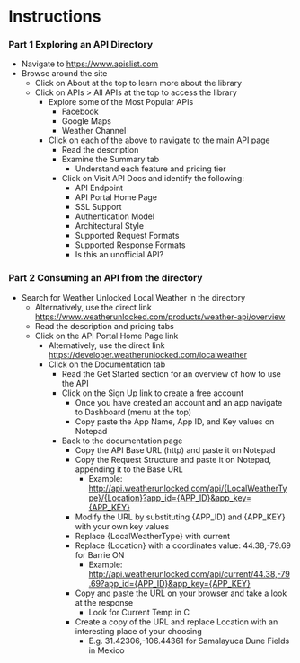 # Instructions

### Part 1 Exploring an API Directory

- Navigate to https://www.apislist.com
- Browse around the site
    - Click on About at the top to learn more about the library
    - Click on APIs > All APIs at the top to access the library
        - Explore some of the Most Popular APIs
            - Facebook
            - Google Maps
            - Weather Channel
        - Click on each of the above to navigate to the main API page
            - Read the description
            - Examine the Summary tab
                - Understand each feature and pricing tier
            - Click on Visit API Docs and identify the following:
                - API Endpoint
                - API Portal Home Page
                - SSL Support
                - Authentication Model
                - Architectural Style
                - Supported Request Formats
                - Supported Response Formats
                - Is this an unofficial API?

### Part 2 Consuming an API from the directory

- Search for Weather Unlocked Local Weather in the directory
    - Alternatively, use the direct link https://www.weatherunlocked.com/products/weather-api/overview
    - Read the description and pricing tabs
    - Click on the API Portal Home Page link
        - Alternatively, use the direct link https://developer.weatherunlocked.com/localweather
        - Click on the Documentation tab
            - Read the Get Started section for an overview of how to use the API
            - Click on the Sign Up link to create a free account
                - Once you have created an account and an app navigate to Dashboard (menu at the top)
                - Copy paste the App Name, App ID, and Key values on Notepad
            - Back to the documentation page
                - Copy the API Base URL (http) and paste it on Notepad
                - Copy the Request Structure and paste it on Notepad, appending it to the Base URL
                    - Example: http://api.weatherunlocked.com/api/{LocalWeatherType}/{Location}?app_id={APP_ID}&app_key={APP_KEY}
                - Modify the URL by substituting {APP_ID} and {APP_KEY} with your own key values
                - Replace {LocalWeatherType} with current
                - Replace {Location} with a coordinates value: 44.38,-79.69 for Barrie ON
                    - Example: http://api.weatherunlocked.com/api/current/44.38,-79.69?app_id={APP_ID}&app_key={APP_KEY}
                - Copy and paste the URL on your browser and take a look at the response
                    - Look for Current Temp in C
                - Create a copy of the URL and replace Location with an interesting place of your choosing
                    - E.g. 31.42306,-106.44361 for Samalayuca Dune Fields in Mexico
